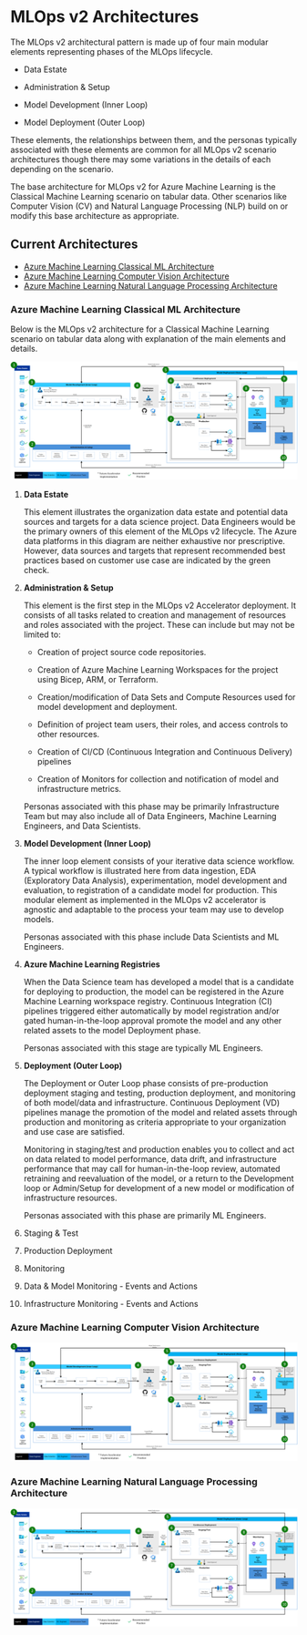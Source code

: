 # MLOps v2 Architectures

The MLOps v2 architectural pattern is made up of four main modular elements representing phases of the MLOps lifecycle.

-   Data Estate

-   Administration & Setup

-   Model Development (Inner Loop)

-   Model Deployment (Outer Loop)

These elements, the relationships between them, and the personas typically associated with these elements are common for all MLOps v2 scenario architectures though there may some variations in the details of each depending on the scenario.

The base architecture for MLOps v2 for Azure Machine Learning is the Classical Machine Learning scenario on tabular data. Other scenarios like Computer Vision (CV) and Natural Language Processing (NLP) build on or modify this base architecture as appropriate.

## Current Architectures

-   [Azure Machine Learning Classical ML Architecture](#azure-machine-learning-classical-ml-architecture)
-   [Azure Machine Learning Computer Vision Architecture](#azure-machine-learning-computer-vision-architecture)
-   [Azure Machine Learning Natural Language Processing Architecture](#azure-machine-learning-natural-language-processing-architecture)

### Azure Machine Learning Classical ML Architecture

Below is the MLOps v2 architecture for a Classical Machine Learning scenario on tabular data along with explanation of the main elements and details.

![Azure Machine Learning Classical Machine Learning Architecture](documentation/architecturepattern/AzureML_CML_Architecture.png)

1.  **Data Estate**

    This element illustrates the organization data estate and potential data sources and targets for a data science project. Data Engineers would be the primary owners of this element of the MLOps v2 lifecycle. The Azure data platforms in this diagram are neither exhaustive nor prescriptive. However, data sources and targets that represent recommended best practices based on customer use case are indicated by the green check.

2.  **Administration & Setup**

    This element is the first step in the MLOps v2 Accelerator deployment. It consists of all tasks related to creation and management of resources and roles associated with the project. These can include but may not be limited to:

    -   Creation of project source code repositories.

    -   Creation of Azure Machine Learning Workspaces for the project using Bicep, ARM, or Terraform.

    -   Creation/modification of Data Sets and Compute Resources used for model development and deployment.

    -   Definition of project team users, their roles, and access controls to other resources.

    -   Creation of CI/CD (Continuous Integration and Continuous Delivery) pipelines

    -   Creation of Monitors for collection and notification of model and infrastructure metrics.

    Personas associated with this phase may be primarily Infrastructure Team but may also include all of Data Engineers, Machine Learning Engineers, and Data Scientists.

3.  **Model Development (Inner Loop)**

    The inner loop element consists of your iterative data science workflow. A typical workflow is illustrated here from data ingestion, EDA (Exploratory Data Analysis), experimentation, model development and evaluation, to registration of a candidate model for production. This modular element as implemented in the MLOps v2 accelerator is agnostic and adaptable to the process your team may use to develop models.

    Personas associated with this phase include Data Scientists and ML Engineers.

4.  **Azure Machine Learning Registries**

    When the Data Science team has developed a model that is a candidate for deploying to production, the model can be registered in the Azure Machine Learning workspace registry. Continuous Integration (CI) pipelines triggered either automatically by model registration and/or gated human-in-the-loop approval promote the model and any other related assets to the model Deployment phase.  
      
    Personas associated with this stage are typically ML Engineers.

5.  **Deployment (Outer Loop)**

    The Deployment or Outer Loop phase consists of pre-production deployment staging and testing, production deployment, and monitoring of both model/data and infrastructure. Continuous Deployment (VD) pipelines manage the promotion of the model and related assets through production and monitoring as criteria appropriate to your organization and use case are satisfied.

    Monitoring in staging/test and production enables you to collect and act on data related to model performance, data drift, and infrastructure performance that may call for human-in-the-loop review, automated retraining and reevaluation of the model, or a return to the Development loop or Admin/Setup for development of a new model or modification of infrastructure resources.

    Personas associated with this phase are primarily ML Engineers.

6.  Staging & Test

7.  Production Deployment

8.  Monitoring

9.  Data & Model Monitoring - Events and Actions

10. Infrastructure Monitoring - Events and Actions

### Azure Machine Learning Computer Vision Architecture

![Azure Machine Learning Computer Vision Architecture](documentation/architecturepattern/AzureML_SupervisedCV_Architecture.png)

### Azure Machine Learning Natural Language Processing Architecture

![Azure Machine Learning Natural Language Processing Architecture](documentation/architecturepattern/AzureML_NLP_Classification_Architecture.png)
